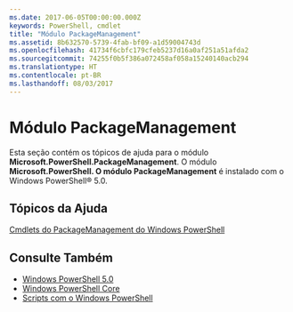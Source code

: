 ```yaml
---
ms.date: 2017-06-05T00:00:00.000Z
keywords: PowerShell, cmdlet
title: "Módulo PackageManagement"
ms.assetid: 8b632570-5739-4fab-bf09-a1d59004743d
ms.openlocfilehash: 41734f6cbfc179cfeb5237d16a0af251a51afda2
ms.sourcegitcommit: 74255f0b5f386a072458af058a15240140acb294
ms.translationtype: HT
ms.contentlocale: pt-BR
ms.lasthandoff: 08/03/2017
---
```

# <a name="packagemanagement-module"></a>Módulo PackageManagement
Esta seção contém os tópicos de ajuda para o módulo **Microsoft.PowerShell.PackageManagement**. O módulo **Microsoft.PowerShell. O módulo PackageManagement** é instalado com o Windows PowerShell® 5.0.

## <a name="help-topics"></a>Tópicos da Ajuda
[Cmdlets do PackageManagement do Windows PowerShell](http://technet.microsoft.com/library/dn890706(v=wps.640).aspx)

## <a name="see-also"></a>Consulte Também
- [Windows PowerShell 5.0](Windows-PowerShell-5.0.md)
- [Windows PowerShell Core](https://technet.microsoft.com/en-us/library/4b75f1e4-f327-48f3-92ab-bf5435094d41)
- [Scripts com o Windows PowerShell](../../getting-started/fundamental/Scripting-with-Windows-PowerShell.md)


